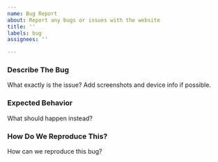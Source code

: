 ```yaml
---
name: Bug Report
about: Report any bugs or issues with the website
title: ''
labels: bug
assignees: ''

---
```


### Describe The Bug

What exactly is the issue? Add screenshots and device info if possible.

### Expected Behavior

What should happen instead?

### How Do We Reproduce This?

How can we reproduce this bug?

